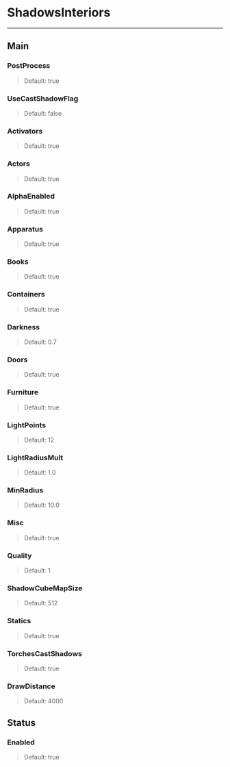 # ShadowsInteriors

---

## Main

### PostProcess

>Default: true

### UseCastShadowFlag

>Default: false

### Activators

>Default: true

### Actors

>Default: true

### AlphaEnabled

>Default: true

### Apparatus

>Default: true

### Books

>Default: true

### Containers

>Default: true

### Darkness

>Default: 0.7

### Doors

>Default: true

### Furniture

>Default: true

### LightPoints

>Default: 12

### LightRadiusMult

>Default: 1.0

### MinRadius

>Default: 10.0

### Misc

>Default: true

### Quality

>Default: 1

### ShadowCubeMapSize

>Default: 512

### Statics

>Default: true

### TorchesCastShadows

>Default: true

### DrawDistance

>Default: 4000

## Status

### Enabled

>Default: true
